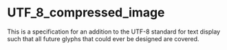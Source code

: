 # UTF_8_compressed_image
This is a specification for an addition to the UTF-8 standard for text display such that all future glyphs that could ever be designed are covered.
